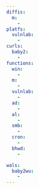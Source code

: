 ```yaml
---
diffis:
  m:
    -
platfs:
  vulnlab:
    -
curls:
  baby2:
    -
functions:
  win:
    -
  m:
    -
  vulnlab:
    -
  ad:
    -
  al:
    -
  smb:
    -
  cron:
    -
  bhwd:
    -

wals:
  baby2wu:
    -
---
```

